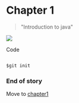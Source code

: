 # Chapter 1

> "Introduction to java"


![](https://www.google.co.in/search?q=java+book+image&client=ubuntu&hs=wDL&channel=fs&dcr=0&tbm=isch&source=iu&ictx=1&fir=mJlNnVrNp48pRM%253A%252C9cG_Q4mIEc3TxM%252C_&usg=__0R7rPMtWOjveOlaAJgEMb4994CU%3D&sa=X&ved=0ahUKEwixkqCTnrvYAhWIu48KHRtaCmwQ9QEIKjAB#imgrc=SCPviGni-Vo2EM:)

Code


~~~ Java code

$git init

~~~

### End of story


Move to [chapter1](../chapter1)


